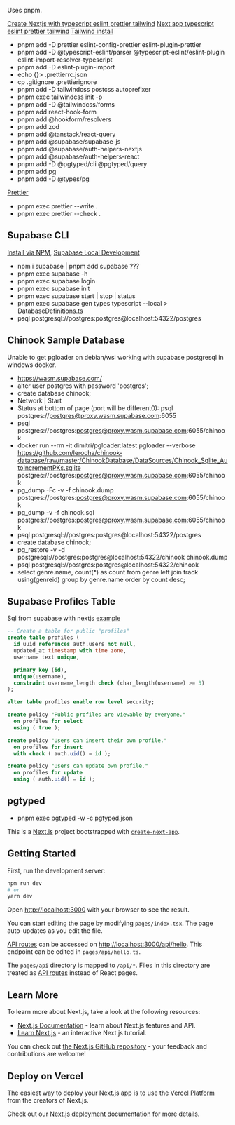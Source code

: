 Uses pnpm.

[Create Nextjs with typescript eslint prettier tailwind](https://www.sandromaglione.com/techblog/create-nextjs-project-with-typescript-eslint-prettier-tailwindcss)
[Next app typescript eslint prettier tailwind](https://www.felixmokross.dev/blog/next-app-typescript-eslint-prettier-tailwind)
[Tailwind install](https://tailwindcss.com/docs/guides/nextjs)

- pnpm add -D prettier eslint-config-prettier eslint-plugin-prettier
- pnpm add -D @typescript-eslint/parser @typescript-eslint/eslint-plugin eslint-import-resolver-typescript
- pnpm add -D eslint-plugin-import
- echo {}> .prettierrc.json
- cp .gitignore .prettierignore
- pnpm add -D tailwindcss postcss autoprefixer
- pnpm exec tailwindcss init -p
- pnpm add -D @tailwindcss/forms
- pnpm add react-hook-form
- pnpm add @hookform/resolvers
- pnpm add zod
- pnpm add @tanstack/react-query
- pnpm add @supabase/supabase-js
- pnpm add @supabase/auth-helpers-nextjs
- pnpm add @supabase/auth-helpers-react
- pnpm add -D @pgtyped/cli @pgtyped/query
- pnpm add pg
- pnpm add -D @types/pg

[Prettier](https://prettier.io/docs/en/install.html)

- pnpm exec prettier --write .
- pnpm exec prettier --check .

## Supabase CLI

[Install via NPM](https://github.com/supabase/cli),
[Supabase Local Development](https://supabase.com/docs/guides/cli/local-development)

- npm i supabase | pnpm add supabase ???
- pnpm exec supabase -h
- pnpm exec supabase login
- pnpm exec supabase init
- pnpm exec supabase start | stop | status
- pnpm exec supabase gen types typescript --local > DatabaseDefinitions.ts
- psql postgresql://postgres:postgres@localhost:54322/postgres

## Chinook Sample Database

Unable to get pgloader on debian/wsl working with supabase postgresql in windows docker.

- https://wasm.supabase.com/
- alter user postgres with password 'postgres';
- create database chinook;
- Network | Start
- Status at bottom of page (port will be different0): psql postgres://postgres@proxy.wasm.supabase.com:6055
- psql postgres://postgres:postgres@proxy.wasm.supabase.com:6055/chinook
- docker run --rm -it dimitri/pgloader:latest pgloader --verbose https://github.com/lerocha/chinook-database/raw/master/ChinookDatabase/DataSources/Chinook_Sqlite_AutoIncrementPKs.sqlite postgres://postgres:postgres@proxy.wasm.supabase.com:6055/chinook
- pg_dump -Fc -v -f chinook.dump postgres://postgres:postgres@proxy.wasm.supabase.com:6055/chinook
- pg_dump -v -f chinook.sql postgres://postgres:postgres@proxy.wasm.supabase.com:6055/chinook
- psql postgresql://postgres:postgres@localhost:54322/postgres
- create database chinook;
- pg_restore -v -d postgresql://postgres:postgres@localhost:54322/chinook chinook.dump
- psql postgresql://postgres:postgres@localhost:54322/chinook
- select genre.name, count(*) as count from genre left join track using(genreid)  group by genre.name order by count desc;

## Supabase Profiles Table

Sql from supabase with nextjs [example](https://supabase.com/docs/guides/with-nextjs)

```sql
-- Create a table for public "profiles"
create table profiles (
  id uuid references auth.users not null,
  updated_at timestamp with time zone,
  username text unique,

  primary key (id),
  unique(username),
  constraint username_length check (char_length(username) >= 3)
);

alter table profiles enable row level security;

create policy "Public profiles are viewable by everyone."
  on profiles for select
  using ( true );

create policy "Users can insert their own profile."
  on profiles for insert
  with check ( auth.uid() = id );

create policy "Users can update own profile."
  on profiles for update
  using ( auth.uid() = id );

```

## pgtyped

- pnpm exec pgtyped -w -c pgtyped.json

This is a [Next.js](https://nextjs.org/) project bootstrapped with [`create-next-app`](https://github.com/vercel/next.js/tree/canary/packages/create-next-app).

## Getting Started

First, run the development server:

```bash
npm run dev
# or
yarn dev
```

Open [http://localhost:3000](http://localhost:3000) with your browser to see the result.

You can start editing the page by modifying `pages/index.tsx`. The page auto-updates as you edit the file.

[API routes](https://nextjs.org/docs/api-routes/introduction) can be accessed on [http://localhost:3000/api/hello](http://localhost:3000/api/hello). This endpoint can be edited in `pages/api/hello.ts`.

The `pages/api` directory is mapped to `/api/*`. Files in this directory are treated as [API routes](https://nextjs.org/docs/api-routes/introduction) instead of React pages.

## Learn More

To learn more about Next.js, take a look at the following resources:

- [Next.js Documentation](https://nextjs.org/docs) - learn about Next.js features and API.
- [Learn Next.js](https://nextjs.org/learn) - an interactive Next.js tutorial.

You can check out [the Next.js GitHub repository](https://github.com/vercel/next.js/) - your feedback and contributions are welcome!

## Deploy on Vercel

The easiest way to deploy your Next.js app is to use the [Vercel Platform](https://vercel.com/new?utm_medium=default-template&filter=next.js&utm_source=create-next-app&utm_campaign=create-next-app-readme) from the creators of Next.js.

Check out our [Next.js deployment documentation](https://nextjs.org/docs/deployment) for more details.
